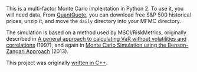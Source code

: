 This is a multi-factor Monte Carlo implentation in Python 2. To use it, you will need data. From <a href="https://quantquote.com/historical-stock-data">QuantQuote</a>, you can download free S&P 500 historical prices, unzip it, and move the <code>daily</code> directory into your MFMC directory. 

The simulation is based on a method used by MSCI/RiskMetrics, originally described in <a href="http://pbenson.github.io/docs/rmm2q97.pdf">A general approach to calculating VaR without volatilities and correlations</a> (1997), and again in <a href="../docs/benson_zangari.pdf">Monte Carlo Simulation using the Benson-Zangari Approach</a> (2013).</p>

This project was originally <a href="https://pbenson.github.io/quant-projects/portfolio_modeling.html">written in C++</a>.
